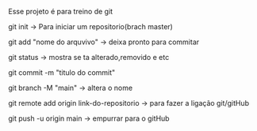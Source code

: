 Esse projeto é para treino de git

git init -> Para iniciar um repositorio(brach master)

git add "nome do arquvivo" -> deixa pronto para  commitar

git status -> mostra se ta alterado,removido e etc

git commit -m "titulo do commit"

git branch -M "main" -> altera o nome

git remote add origin link-do-repositorio -> para fazer a ligação git/gitHub

git push -u origin main -> empurrar para o gitHub

